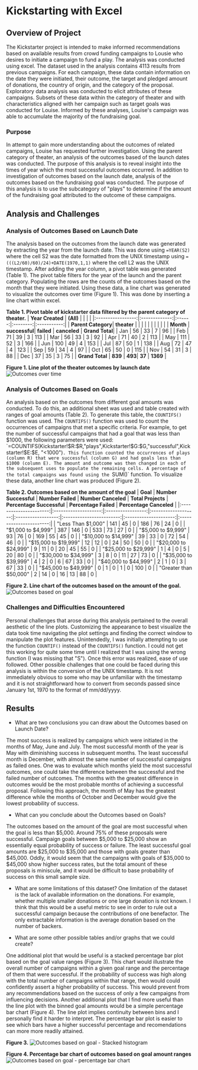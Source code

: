 # Kickstarting with Excel

## Overview of Project
The Kickstarter project is intended to make informed recommendations based on available results from crowd funding campaigns to Lousie who desires to initiate a campaign to fund a play. The analysis was conducted using excel. The dataset used in the analysis contains 4113 results from previous campaigns. For each campaign, these data contain information on the date they were initiated, their outcome, the target and pledged amount of donations, the country of origin, and the category of the proposal. Exploratory data analysis was conducted to elicit attributes of these campaigns. Subsets of these data within the category of theater and with characteristics aligned with her campaign such as target goals was conducted for Louise. Informed by these analyses, Louise's campaign was able to accumulate the majority of the fundraising goal.               

### Purpose
In attempt to gain more understanding about the outcomes of related campaigns, Louise has requested further investigation. Using the parent category of theater, an analysis of the outcomes based of the launch dates was conducted. The purpose of this analysis is to reveal insight into the times of year which the most successful outcomes occurred. In addition to investigation of outcomes based on the launch date, analysis of the outcomes based on the fundraising goal was conducted. The purpose of this analysis is to use the subcategory of "plays" to determine if the amount of the fundraising goal attributed to the outcome of these campaigns.

## Analysis and Challenges

### Analysis of Outcomes Based on Launch Date
The analysis based on the outcomes from the launch date was generated by extracting the year from the launch date. This was done using ```=YEAR(S2)``` where the cell S2 was the date formatted from the UNIX timestamp using ```=(((L2/60)/60)/24)+DATE(1970,1,1)``` where the cell L2 was the UNIX timestamp. After adding the year column, a pivot table was generated (Table 1). The pivot table filters for the year of the launch and the parent category. Populating the rows are the counts of the outcomes based on the month that they were initiated. Using these data, a line chart was generated to visualize the outcomes over time (Figure 1). This was done by inserting a line chart within excel. 

**Table 1. Pivot table of kickstarter data filtered by the parent category of theater.**
| **Year Created**  | **(All)**     |        |          |             |
|:-----------------:|:-------------:|:------:|:--------:|:-----------:|
| **Parent Category**| **theater**  |        |          |             |
|                   |               |        |          |             |
| **Month**         | **successful**| **failed** | **canceled** | **Grand Total**|
| Jan               | 56            | 33     | 7        | 96          |
| Feb               | 71            | 39     | 3        | 113         |
| Mar               | 56            | 33     | 3        | 92          |
| Apr               | 71            | 40     | 2        | 113         |
| May               | 111           | 52     | 3        | 166         |
| Jun               | 100           | 49     | 4        | 153         |
| Jul               | 87            | 50     | 1        | 138         |
| Aug               | 72            | 47     | 4        | 123         |
| Sep               | 59            | 34     | 4        | 97          |
| Oct               | 65            | 50     | 0        | 115         |
| Nov               | 54            | 31     | 3        | 88          |
| Dec               | 37            | 35     | 3        | 75          |
| **Grand Total**   | **839**       | **493**| **37**   | **1369**    |

**Figure 1. Line plot of the theater outcomes by launch date**
![Outcomes over time](./Resources/Theater_Outcomes_vs_Launch.png)

### Analysis of Outcomes Based on Goals

An analysis based on the outcomes from different goal amounts was conducted. To do this, an additional sheet was used and table created with ranges of goal amounts (Table 2). To generate this table, the `COUNTIFS()` function was used. The `COUNTIFS()` function was used to count the occurrences of campaigns that met a specific criteria. For example, to get the number of successful campaigns that had a goal that was less than $1000, the following parameters were used: `=COUNTIFS(Kickstarter!$R:$R,"plays",Kickstarter!$G:$G,"successful",Kickstarter!$E:$E, "<1000")`. This function counted the occurrences of plays (column R) that were successful (column G) and had goals less than $1000 (column E). The amount and outcome was then changed in each of the subsequent uses to populate the remaining cells. A percentage of the total campaigns was found using the `SUM()` function. To visualize these data, another line chart was produced (Figure 2).

**Table 2. Outcomes based on the amount of the goal**
| **Goal**               | **Number Successful** | **Number Failed** | **Number Canceled** | **Total Projects** | **Percentage Successful** | **Percentage Failed** | **Percentage Canceled** |
|:----------------------:|:--------------------:|:-----------------:|:-------------------:|:------------------:|:------------------------:|:---------------------:|:-----------------------:|
| "Less Than $1,000"     | 141                  | 45                | 0                   | 186                | 76                       | 24                    | 0                       |
| "$1,000 to $4,999"     | 387                  | 146               | 0                   | 533                | 73                       | 27                    | 0                       |
| "$5,000 to $9,999"     | 93                   | 76                | 0                   | 169                | 55                       | 45                    | 0                       |
| "$10,000 to $14,999"   | 39                   | 33                | 0                   | 72                 | 54                       | 46                    | 0                       |
| "$15,000 to $19,999"   | 12                   | 12                | 0                   | 24                 | 50                       | 50                    | 0                       |
| "$20,000 to $24,999"   | 9                    | 11                | 0                   | 20                 | 45                       | 55                    | 0                       |
| "$25,000 to $29,999"   | 1                    | 4                 | 0                   | 5                  | 20                       | 80                    | 0                       |
| "$30,000 to $34,999"   | 3                    | 8                 | 0                   | 11                 | 27                       | 73                    | 0                       |
| "$35,000 to $39,999"   | 4                    | 2                 | 0                   | 6                  | 67                       | 33                    | 0                       |
| "$40,000 to $44,999"   | 2                    | 1                 | 0                   | 3                  | 67                       | 33                    | 0                       |
| "$45,000 to $49,999"   | 0                    | 1                 | 0                   | 1                  | 0                        | 100                   | 0                       |
| "Greater than $50,000" | 2                    | 14                | 0                   | 16                 | 13                       | 88                    | 0                       |

**Figure 2. Line chart of the outcomes based on the amount of the goal.**
![Outcomes based on goal](./Resources/Outcomes_vs_Goal.png)


### Challenges and Difficulties Encountered
Personal challenges that arose during this analysis pertained to the overall aesthetic of the line plots. Customizing the appearance to best visualize the data took time navigating the plot settings and finding the correct window to manipulate the plot features. Unintendedly, I was initially attempting to use the function `COUNTIF()` instead of the `COUNTIFS()` function. I could not get this working for quite some time until I realized that I was using the wrong function (I was missing that "S"). Once this error was realized, ease of use followed. Other possible challenges that one could be faced during this analysis is within the conversion of the UNIX timestamp. It is not immediately obvious to some who may be unfamiliar with the timestamp and it is not straightforward how to convert from seconds passed since January 1st, 1970 to the format of mm/dd/yyyy. 

## Results

- What are two conclusions you can draw about the Outcomes based on Launch Date?

The most success is realized by campaigns which were initiated in the months of May, June and July. The most successful month of the year is May with diminishing success in subsequent months. The least successful month is December, with almost the same number of successful campaigns as failed ones. One was to evaluate which months yield the most successful outcomes, one could take the difference between the successful and the failed number of outcomes. The months with the greatest difference in outcomes would be the most probable months of achieving a successful proposal. Following this approach, the month of May has the greatest difference while the months of October and December would give the lowest probability of success.

- What can you conclude about the Outcomes based on Goals?

The outcomes based on the amount of the goal are most successful when the goal is less than $5,000. Around 75% of these proposals were successful. Campaign goals between $5,000 to $25,000 show an essentially equal probability of success or failure. The least successful goal amounts are $25,000 to $35,000 and those with goals greater than $45,000. Oddly, it would seem that the campaigns with goals of $35,000 to $45,000 show higher success rates, but the total amount of these proposals is miniscule, and it would be difficult to base probability of success on this small sample size.

- What are some limitations of this dataset?
One limitation of the dataset is the lack of available information on the donations. For example, whether multiple smaller donations or one large donation is not known. I think that this would be a useful metric to see in order to rule out a successful campaign because the contributions of one benefactor. The only extractable information is the average donation based on the number of backers. 

- What are some other possible tables and/or graphs that we could create?

One additional plot that would be useful is a stacked percentage bar plot based on the goal value ranges (Figure 3). This chart would illustrate the overall number of campaigns within a given goal range and the percentage of them that were successful. If the probability of success was high along with the total number of campaigns within that range, then would could confidently assert a higher probability of success. This would prevent from any recommendations based on the success of only a few campaigns from influencing decisions. Another additional plot that I find more useful than the line plot with the binned goal amounts would be a simple percentage bar chart (Figure 4). The line plot implies continuity between bins and I personally find it harder to interpret. The percentage bar plot is easier to see which bars have a higher successful percentage and recomendations can more more readily attained.

**Figure 3.**
![Outcomes based on goal - Stacked histogram](./Resources/Number_of__Outcomes_vs_Goal.png)

**Figure 4. Percentage bar chart of outcomes based on goal amount ranges**
![Outcomes based on goal - percentage bar chart](./Resources/Outcomes_vs_Goal_PercentBar.png)




